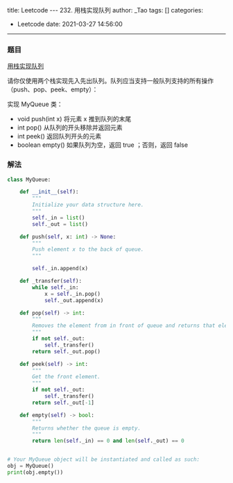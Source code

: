title: Leetcode --- 232. 用栈实现队列
author: _Tao
tags: []
categories:
  - Leetcode
date: 2021-03-27 14:56:00
---
### 题目

[用栈实现队列](https://leetcode-cn.com/problems/implement-queue-using-stacks)

请你仅使用两个栈实现先入先出队列。队列应当支持一般队列支持的所有操作（push、pop、peek、empty）：

实现 MyQueue 类：
- void push(int x) 将元素 x 推到队列的末尾
- int pop() 从队列的开头移除并返回元素
- int peek() 返回队列开头的元素
- boolean empty() 如果队列为空，返回 true ；否则，返回 false


### 解法
```python
class MyQueue:

    def __init__(self):
        """
        Initialize your data structure here.
        """
        self._in = list()
        self._out = list()

    def push(self, x: int) -> None:
        """
        Push element x to the back of queue.
        """

        self._in.append(x)

    def _transfer(self):
        while self._in:
            x = self._in.pop()
            self._out.append(x)

    def pop(self) -> int:
        """
        Removes the element from in front of queue and returns that element.
        """
        if not self._out:
            self._transfer()
        return self._out.pop()

    def peek(self) -> int:
        """
        Get the front element.
        """
        if not self._out:
            self._transfer()
        return self._out[-1]

    def empty(self) -> bool:
        """
        Returns whether the queue is empty.
        """
        return len(self._in) == 0 and len(self._out) == 0


# Your MyQueue object will be instantiated and called as such:
obj = MyQueue()
print(obj.empty())

```